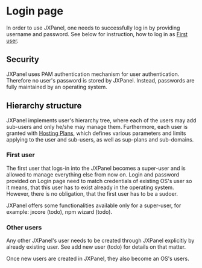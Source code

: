 # Login page

In order to use JXPanel, one needs to successfully log in by providing username and password.
See below for instruction, how to log in as [First user](#first_user).

## Security

JXPanel uses PAM authentication mechanism for user authentication. Therefore no user's password is stored by JXPanel.
Instead, passwords are fully maintained by an operating system.

## Hierarchy structure

JXPanel implements user's hierarchy tree, where each of the users may add sub-users and only he/she may manage them.
Furthermore, each user is granted with [Hosting Plans](hostingp.markdown), which defines various parameters and limits applying to the user and sub-users, as well as sup-plans and sub-domains.

### First user

The first user that logs-in into the JXPanel becomes a super-user and is allowed to manage everything else from now on.
Login and password provided on Login page need to match credentials of existing OS's user so it means,
that this user has to exist already in the operating system. However, there is no obligation, that the first user has to be a sudoer.

JXPanel offers some functionalities available only for a super-user, for example: jxcore &#40;todo&#41;, npm wizard &#40;todo&#41;.

### Other users

Any other JXPanel's user needs to be created through JXPanel explicitly by already existing user.
See add new user &#40;todo&#41; for details on that matter.

Once new users are created in JXPanel, they also become an OS's users.
